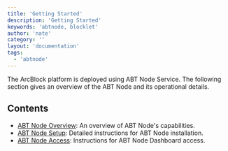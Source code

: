 ```yaml
---
title: 'Getting Started'
description: 'Getting Started'
keywords: 'abtnode, blocklet'
author: 'nate'
category: ''
layout: 'documentation'
tags:
  - 'abtnode'
---
```


The ArcBlock platform is deployed using ABT Node Service. The following section gives an overview of the ABT Node and its operational details.

## Contents

- [ABT Node Overview](./abtnode-overview): An overview of ABT Node's capabilities.
- [ABT Node Setup](./abtnode-setup): Detailed instructions for ABT Node installation.
- [ABT Node Access](./abtnode-access): Instructions for ABT Node Dashboard access.
